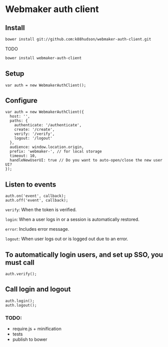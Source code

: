 # Webmaker auth client

## Install

```bash
bower install git://github.com:k88hudson/webmaker-auth-client.git
```
TODO
```bash
bower install webmaker-auth-client
```


## Setup

```
var auth = new WebmakerAuthClient();
```

## Configure

```
var auth = new WebmakerAuthClient({
  host: '',
  paths: {
    authenticate: '/authenticate',
    create: '/create',
    verify: '/verify',
    logout: '/logout'
  },
  audience: window.location.origin,
  prefix: 'webmaker-', // for local storage
  timeout: 10,
  handleNewUserUI: true // Do you want to auto-open/close the new user UI?
});
```

## Listen to events

```
auth.on('event', callback);
auth.off('event', callback);
```

`verify`: When the token is verified.

`login`: When a user logs in or a session is automatically restored.

`error`: Includes error message.

`logout`: When user logs out or is logged out due to an error.

## To automatically login users, and set up SSO, you must call
```
auth.verify();
```

## Call login and logout

```
auth.login();
auth.logout();
```

### TODO:

* require.js + minification
* tests
* publish to bower
